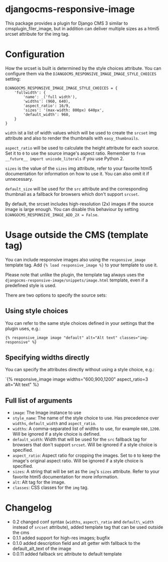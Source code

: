 djangocms-responsive-image
==========================

This package provides a plugin for Django CMS 3 similar to
cmsplugin\_filer\_image, but in addition can deliver multiple sizes as a html5
srcset attribute for the img tag.

# Configuration

How the srcset is built is determined by the style choices attribute.
You can configure them via the `DJANGOCMS_RESPONSIVE_IMAGE_IMAGE_STYLE_CHOICES`
setting:

    DJANGOCMS_RESPONSIVE_IMAGE_IMAGE_STYLE_CHOICES = {
        'fullwidth': {
            'name': _('full width'),
            'widths': (960, 640),
            'aspect_ratio': 16/9,
            'sizes': '(max-width: 800px) 640px',
            'default_width': 960,
        }
    }

`width` ist a list of width values which will be used to create 
the `srcset` img attribute and also to render the thumbnails with 
`easy_thumbnails`.

`aspect_ratio` will be used to calculate the height attribute for each 
source. Set it to `0` to use the source image's aspect ratio. Remember to
`from __future__ import unicode_literals` if you use Python 2.

`sizes` is the value of the `sizes` img attribute, refer to your favorite html5
documentation for information on how to use it. You can also omit it if
unnecessary.

`default_size` will be used for the `src` attribute and the corresponding thumbnail as a fallback for browsers which
don't support `srcset`.

By default, the srcset includes high-resolution (2x) images if the source image is large enough. You can disable
this behaviour by setting `DJANGOCMS_RESPONSIVE_IMAGE_ADD_2X = False`.

# Usage outside the CMS (template tag)

You can include responsive images also using the `responsive_image` template tag.
Add `{% load responsive_image %}` to your template to use it.

Please note that unlike the plugin, the template tag always uses the `djangocms-responsive-image/snippets/image.html` template,
even if a predefined style is used.

There are two options to specify the source sets:

## Using style choices
You can refer to the same style choices defined in your settings that the plugin uses, e.g.:

`{% responsive_image image "default" alt="Alt text" classes="img-responsive" %}`

## Specifying widths directly
You can specify the attributes directly without using a style choice, e.g.:

`{% responsive_image image widths="600,900,1200" aspect_ratio=3 alt="Alt text" %}

## Full list of arguments
* `image`: The Image instance to use
* `style_name`: The name of the style choice to use. Has precedence over `widths`, `default_width` and `aspect_ratio`.
* `widths`: A comma-separated list of widths to use, for example `600,1200`. Will be ignored if a style choice is defined.
* `default_width`: Width that will be used for the `src` fallback tag for browsers that don't support `srcset`. Will be ignored if a style choice is specified.
* `aspect_ratio`: Aspect ratio for cropping the images. Set to `0` to keep the image's original aspect ratio. Will be ignored if a style choice is specified.
* `sizes`: A string that will be set as the `img`'s `sizes` attribute. Refer to your favorite html5 documentation for more information.
* `alt`: Alt tag for the image.
* `classes`: CSS classes for the `img` tag.


# Changelog

- 0.2     changed conf syntax (`widths`, `aspect\_ratio` and `default\_width` instead of `srcset` attribute), added template tag
          that can be used outside the cms
- 0.1.1   added support for high-res images; bugfix
- 0.1.0   added description field and alt getter with fallback to the default\_alt\_text of the image
- 0.0.11  added fallback src attribute to default template
